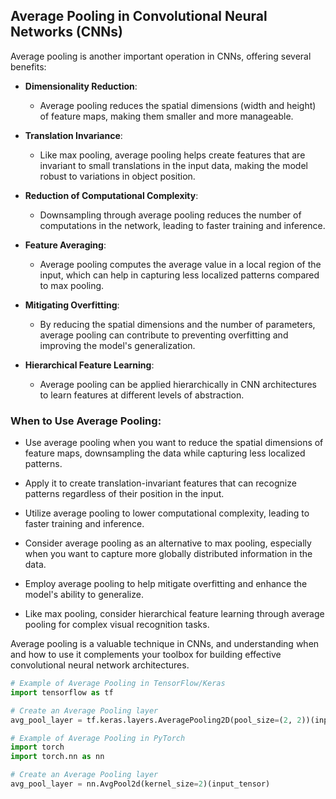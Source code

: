 ## Average Pooling in Convolutional Neural Networks (CNNs)

Average pooling is another important operation in CNNs, offering several benefits:

- **Dimensionality Reduction**:
  - Average pooling reduces the spatial dimensions (width and height) of feature maps, making them smaller and more manageable.

- **Translation Invariance**:
  - Like max pooling, average pooling helps create features that are invariant to small translations in the input data, making the model robust to variations in object position.

- **Reduction of Computational Complexity**:
  - Downsampling through average pooling reduces the number of computations in the network, leading to faster training and inference.

- **Feature Averaging**:
  - Average pooling computes the average value in a local region of the input, which can help in capturing less localized patterns compared to max pooling.

- **Mitigating Overfitting**:
  - By reducing the spatial dimensions and the number of parameters, average pooling can contribute to preventing overfitting and improving the model's generalization.

- **Hierarchical Feature Learning**:
  - Average pooling can be applied hierarchically in CNN architectures to learn features at different levels of abstraction.

### When to Use Average Pooling:

- Use average pooling when you want to reduce the spatial dimensions of feature maps, downsampling the data while capturing less localized patterns.

- Apply it to create translation-invariant features that can recognize patterns regardless of their position in the input.

- Utilize average pooling to lower computational complexity, leading to faster training and inference.

- Consider average pooling as an alternative to max pooling, especially when you want to capture more globally distributed information in the data.

- Employ average pooling to help mitigate overfitting and enhance the model's ability to generalize.

- Like max pooling, consider hierarchical feature learning through average pooling for complex visual recognition tasks.

Average pooling is a valuable technique in CNNs, and understanding when and how to use it complements your toolbox for building effective convolutional neural network architectures.

```python
# Example of Average Pooling in TensorFlow/Keras
import tensorflow as tf

# Create an Average Pooling layer
avg_pool_layer = tf.keras.layers.AveragePooling2D(pool_size=(2, 2))(input_tensor)
```
```python
# Example of Average Pooling in PyTorch
import torch
import torch.nn as nn

# Create an Average Pooling layer
avg_pool_layer = nn.AvgPool2d(kernel_size=2)(input_tensor)

```

